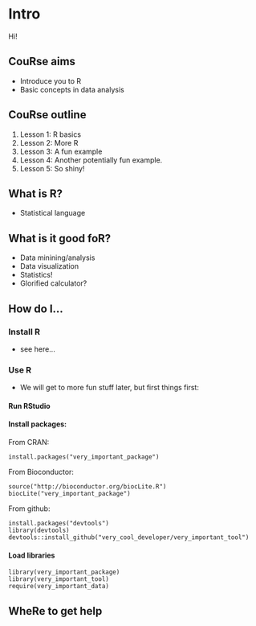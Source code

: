 # Intro
Hi! 

## CouRse aims 
- Introduce you to R 
- Basic concepts in data analysis

## CouRse outline
1. Lesson 1: R basics
2. Lesson 2: More R
3. Lesson 3: A fun example
4. Lesson 4: Another potentially fun example.
5. Lesson 5: So shiny! 

## What is R? 
- Statistical language 

## What is it good foR?  
- Data minining/analysis 
- Data visualization 
- Statistics! 
- Glorified calculator? 

## How do I...
### Install R
- see here... 
### Use R 
- We will get to more fun stuff later, but first things first: 
#### Run RStudio
#### Install packages:
From CRAN: 
``` 
install.packages("very_important_package")
```
From Bioconductor: 
``` 
source("http://bioconductor.org/biocLite.R")
biocLite("very_important_package")
```
From github:
```  
install.packages("devtools")
library(devtools)
devtools::install_github("very_cool_developer/very_important_tool")
```
#### Load libraries 
```
library(very_important_package)
library(very_important_tool)
require(very_important_data)
```
## WheRe to get help

